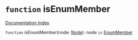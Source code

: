 # `function` isEnumMember

[Documentation Index](../README.md)

`function` isEnumMember(node: [Node](../interface.Node/README.md)): node `is` [EnumMember](../interface.EnumMember/README.md)